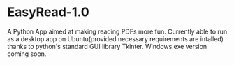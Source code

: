 # EasyRead-1.0
A Python App aimed at making reading PDFs more fun. Currently able to run as a desktop app on Ubuntu(provided necessary requirements are intalled) thanks to python's standard GUI library Tkinter. Windows.exe version coming soon.



